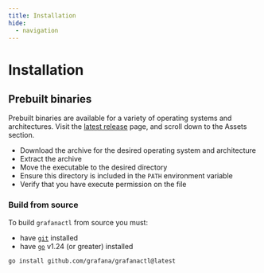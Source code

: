 ```yaml
---
title: Installation
hide:
  - navigation
---
```


# Installation

## Prebuilt binaries

Prebuilt binaries are available for a variety of operating systems and architectures.
Visit the [latest release](https://github.com/grafana/grafanactl/releases/latest) page, and scroll down to the Assets section.

 * Download the archive for the desired operating system and architecture
 * Extract the archive
 * Move the executable to the desired directory
 * Ensure this directory is included in the `PATH` environment variable
 * Verify that you have execute permission on the file

### Build from source

To build `grafanactl` from source you must:

* have [`git`](https://git-scm.com/) installed
* have [`go`](https://go.dev/) v1.24 (or greater) installed

```shell
go install github.com/grafana/grafanactl@latest
```
